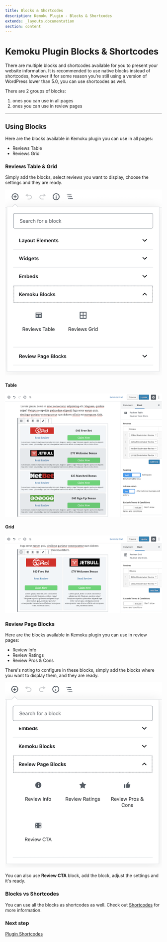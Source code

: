 ```yaml
---
title: Blocks & Shortcodes
description: Kemoku Plugin - Blocks & Shortcodes
extends: _layouts.documentation
section: content
---
```


# Kemoku Plugin Blocks &amp; Shortcodes

There are multiple blocks and shortcodes available for you to present your website information. It is recommended to use native blocks instead of shortcodes, however if for some reason you’re still using a version of WordPress lower than 5.0, you can use shortcodes as well.

There are 2 groups of blocks:

1. ones you can use in all pages
2. ones you can use in review pages

---

## Using Blocks

Here are the blocks available in Kemoku plugin you can use in all pages:

- Reviews Table
- Reviews Grid

### Reviews Table & Grid

Simply add the blocks, select reviews you want to display, choose the settings and they are ready.

![Kemoku Blocks](/assets/images/kemoku/kemoku-blocks.png)

#### Table

![Kemoku Table Block](/assets/images/kemoku/kemoku-reviews-table.png)

#### Grid

![Kemoku Grid Block](/assets/images/kemoku/kemoku-reviews-grid.png)

### Review Page Blocks

Here are the blocks available in Kemoku plugin you can use in review pages:

- Review Info
- Review Ratings
- Review Pros & Cons

There's noting to configure in these blocks, simply add the blocks where you want to display them, and they are ready.

![Kemoku Review Blocks](/assets/images/kemoku/kemoku-review-blocks.png)

You can also use **Review CTA** block, add the block, adjust the settings and it's ready.

### Blocks vs Shortcodes

You can use all the blocks as shortcodes as well. Check out [Shortcodes](/docs/kemoku/shortcodes/) for more information.

### Next step

[Plugin Shortcodes](/docs/kemoku/shortcodes/)

